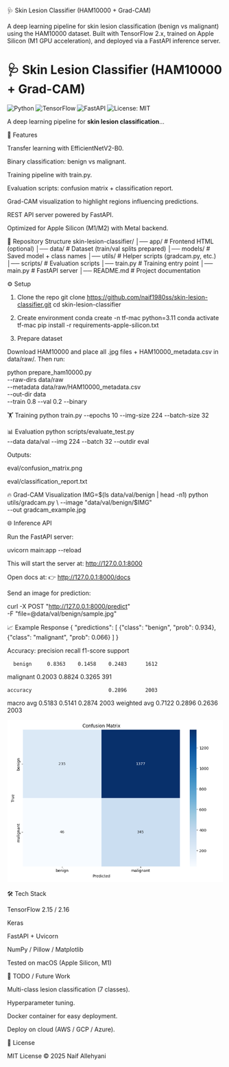 🩺 Skin Lesion Classifier (HAM10000 + Grad-CAM)

A deep learning pipeline for skin lesion classification (benign vs malignant) using the HAM10000 dataset.
Built with TensorFlow 2.x, trained on Apple Silicon (M1 GPU acceleration), and deployed via a FastAPI inference server.

# 🩺 Skin Lesion Classifier (HAM10000 + Grad-CAM)

![Python](https://img.shields.io/badge/python-3.11-blue.svg)
![TensorFlow](https://img.shields.io/badge/TensorFlow-2.x-orange.svg)
![FastAPI](https://img.shields.io/badge/FastAPI-0.110+-green.svg)
![License: MIT](https://img.shields.io/badge/License-MIT-yellow.svg)

A deep learning pipeline for **skin lesion classification**...




🚀 Features

Transfer learning with EfficientNetV2-B0.

Binary classification: benign vs malignant.

Training pipeline with train.py.

Evaluation scripts: confusion matrix + classification report.

Grad-CAM visualization to highlight regions influencing predictions.

REST API server powered by FastAPI.

Optimized for Apple Silicon (M1/M2) with Metal backend.

📂 Repository Structure
skin-lesion-classifier/
│── app/                     # Frontend HTML (optional)
│── data/                    # Dataset (train/val splits prepared)
│── models/                  # Saved model + class names
│── utils/                   # Helper scripts (gradcam.py, etc.)
│── scripts/                 # Evaluation scripts
│── train.py                 # Training entry point
│── main.py                  # FastAPI server
│── README.md                # Project documentation

⚙️ Setup
1. Clone the repo
git clone https://github.com/naif1980ss/skin-lesion-classifier.git
cd skin-lesion-classifier

2. Create environment
conda create -n tf-mac python=3.11
conda activate tf-mac
pip install -r requirements-apple-silicon.txt

3. Prepare dataset

Download HAM10000 and place all .jpg files + HAM10000_metadata.csv in data/raw/.
Then run:

python prepare_ham10000.py \
  --raw-dirs data/raw \
  --metadata data/raw/HAM10000_metadata.csv \
  --out-dir data \
  --train 0.8 --val 0.2 --binary

🏋️ Training
python train.py --epochs 10 --img-size 224 --batch-size 32

📊 Evaluation
python scripts/evaluate_test.py \
  --data data/val --img 224 --batch 32 --outdir eval


Outputs:

eval/confusion_matrix.png

eval/classification_report.txt

🔥 Grad-CAM Visualization
IMG=$(ls data/val/benign | head -n1)
python utils/gradcam.py \
  --image "data/val/benign/$IMG" \
  --out gradcam_example.jpg



🌐 Inference API

Run the FastAPI server:

uvicorn main:app --reload

This will start the server at: http://127.0.0.1:8000

Open docs at:
👉 http://127.0.0.1:8000/docs

Send an image for prediction:

curl -X POST "http://127.0.0.1:8000/predict" \
  -F "file=@data/val/benign/sample.jpg"

📈 Example Response
{
  "predictions": [
    {"class": "benign", "prob": 0.934},
    {"class": "malignant", "prob": 0.066}
  ]
}


Accuracy:
              precision    recall  f1-score   support

      benign     0.8363    0.1458    0.2483      1612
   malignant     0.2003    0.8824    0.3265       391

    accuracy                         0.2896      2003
   macro avg     0.5183    0.5141    0.2874      2003
weighted avg     0.7122    0.2896    0.2636      2003

![Confusion Matrix](eval/confusion_matrix.png)



🛠️ Tech Stack

TensorFlow 2.15 / 2.16

Keras

FastAPI + Uvicorn

NumPy / Pillow / Matplotlib

Tested on macOS (Apple Silicon, M1)

📌 TODO / Future Work

Multi-class lesion classification (7 classes).

Hyperparameter tuning.

Docker container for easy deployment.

Deploy on cloud (AWS / GCP / Azure).

📜 License

MIT License © 2025 Naif Allehyani
